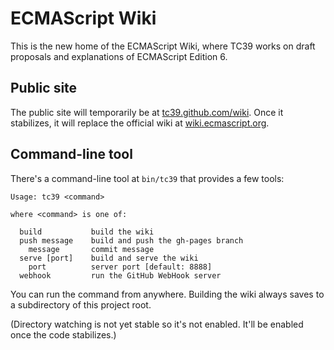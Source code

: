 # ECMAScript Wiki

This is the new home of the ECMAScript Wiki, where TC39 works on draft proposals and explanations of ECMAScript Edition 6.

## Public site

The public site will temporarily be at [tc39.github.com/wiki](http://tc39.github.com/wiki). Once it stabilizes, it will replace the official wiki at [wiki.ecmascript.org](http://wiki.ecmascript.org).

## Command-line tool

There's a command-line tool at `bin/tc39` that provides a few tools:

```
Usage: tc39 <command>

where <command> is one of:

  build           build the wiki
  push message    build and push the gh-pages branch
    message       commit message
  serve [port]    build and serve the wiki
    port          server port [default: 8888]
  webhook         run the GitHub WebHook server
```

You can run the command from anywhere. Building the wiki always saves to a subdirectory of this project root.

(Directory watching is not yet stable so it's not enabled. It'll be enabled once the code stabilizes.)
